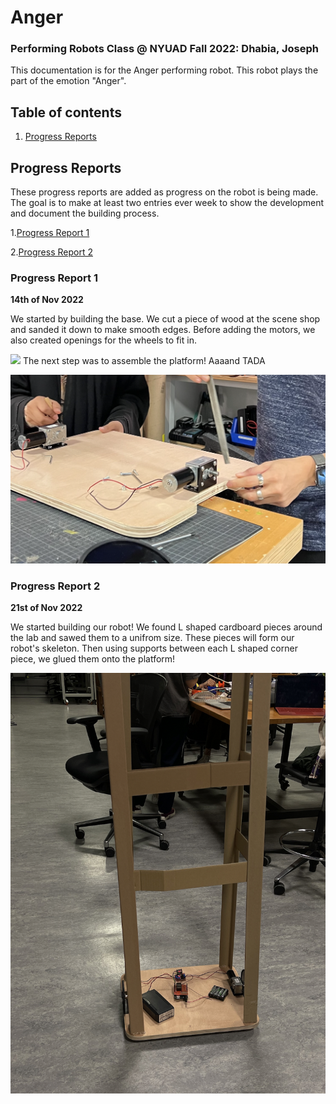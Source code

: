 # Anger
### Performing Robots Class @ NYUAD Fall 2022: Dhabia, Joseph 

This documentation is for the Anger performing robot. This robot plays the part of the emotion "Anger". 


## Table of contents
1. [Progress Reports](#ProgressReports)


## Progress Reports <a name="ProgressReports"></a>
These progress reports are added as progress on the robot is being made. The goal is to make at least two entries ever week to show the development and document the building process. 

1.[Progress Report 1](#report1)

2.[Progress Report 2](#report2)

### Progress Report 1 <a name="report1"></a>

**14th of Nov 2022**

We started by building the base. We cut a piece of wood at the scene shop and sanded it down to make smooth edges. Before adding the motors, we also created openings for the wheels to fit in.

![](/platform1.png)
The next step was to assemble the platform! Aaaand TADA

![](/platform2.png)

### Progress Report 2 <a name="report2"></a>

**21st of Nov 2022**

We started building our robot! We found L shaped cardboard pieces around the lab and sawed them to a unifrom size. These pieces will form our robot's skeleton. Then using supports between each L shaped corner piece, we glued them onto the platform! 

![](/skeleton1.png)
